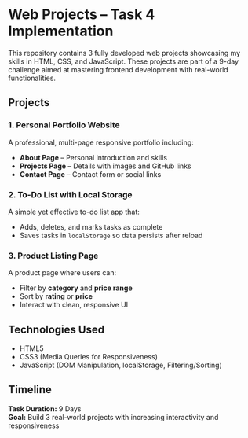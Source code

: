 #  Web Projects – Task 4 Implementation

This repository contains 3 fully developed web projects showcasing my skills in HTML, CSS, and JavaScript. These projects are part of a 9-day challenge aimed at mastering frontend development with real-world functionalities.



##  Projects

### 1. Personal Portfolio Website
A professional, multi-page responsive portfolio including:
- **About Page** – Personal introduction and skills
- **Projects Page** – Details with images and GitHub links
- **Contact Page** – Contact form or social links

### 2.  To-Do List with Local Storage
A simple yet effective to-do list app that:
- Adds, deletes, and marks tasks as complete
- Saves tasks in `localStorage` so data persists after reload

### 3. Product Listing Page
A product page where users can:
- Filter by **category** and **price range**
- Sort by **rating** or **price**
- Interact with clean, responsive UI

##  Technologies Used
- HTML5  
- CSS3 (Media Queries for Responsiveness)  
- JavaScript (DOM Manipulation, localStorage, Filtering/Sorting)

## Timeline
**Task Duration:** 9 Days  
**Goal:** Build 3 real-world projects with increasing interactivity and responsiveness

